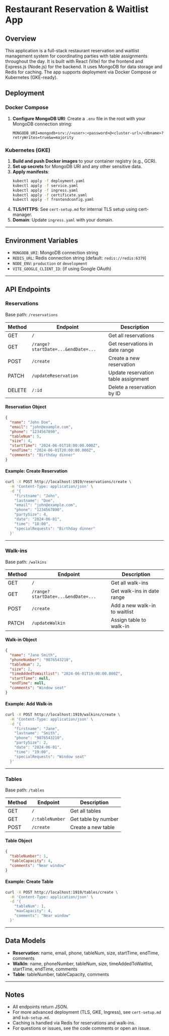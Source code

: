 # Restaurant Reservation & Waitlist App

## Overview
This application is a full-stack restaurant reservation and waitlist management system for coordinating parties with table assignments throughout the day. It is built with React (Vite) for the frontend and Express.js (Node.js) for the backend. It uses MongoDB for data storage and Redis for caching. The app supports deployment via Docker Compose or Kubernetes (GKE-ready).

## Deployment

### Docker Compose
1. **Configure MongoDB URI**: Create a `.env` file in the root with your MongoDB connection string:
   ```env
   MONGODB_URI=mongodb+srv://<user>:<password>@<cluster-url>/<dbname>?retryWrites=true&w=majority
   ```


### Kubernetes (GKE)
1. **Build and push Docker images** to your container registry (e.g., GCR).
2. **Set up secrets** for MongoDB URI and any other sensitive data.
3. **Apply manifests**:
   ```bash
   kubectl apply -f deployment.yaml
   kubectl apply -f service.yaml
   kubectl apply -f ingress.yaml
   kubectl apply -f certificate.yaml
   kubectl apply -f frontendconfig.yaml
   ```
4. **TLS/HTTPS**: See `cert-setup.md` for internal TLS setup using cert-manager.
5. **Domain**: Update `ingress.yaml` with your domain.

---

## Environment Variables
- `MONGODB_URI`: MongoDB connection string
- `REDIS_URL`: Redis connection string (default: `redis://redis:6379`)
- `NODE_ENV`: `production` or `development`
- `VITE_GOOGLE_CLIENT_ID`: (if using Google OAuth)

---

## API Endpoints

### Reservations
Base path: `/reservations`

| Method | Endpoint                | Description                        |
|--------|-------------------------|------------------------------------|
| GET    | `/`                     | Get all reservations               |
| GET    | `/range?startDate=...&endDate=...` | Get reservations in date range |
| POST   | `/create`               | Create a new reservation           |
| PATCH  | `/updateReservation`    | Update reservation table assignment|
| DELETE | `/:id`                  | Delete a reservation by ID         |

#### Reservation Object
```json
{
  "name": "John Doe",
  "email": "john@example.com",
  "phone": "1234567890",
  "tableNum": 5,
  "size": 4,
  "startTime": "2024-06-01T18:00:00.000Z",
  "endTime": "2024-06-01T20:00:00.000Z",
  "comments": "Birthday dinner"
}
```

#### Example: Create Reservation
```bash
curl -X POST http://localhost:1919/reservations/create \
  -H 'Content-Type: application/json' \
  -d '{
    "firstname": "John",
    "lastname": "Doe",
    "email": "john@example.com",
    "phone": "1234567890",
    "partySize": 4,
    "date": "2024-06-01",
    "time": "18:00",
    "specialRequests": "Birthday dinner"
  }'
```

---

### Walk-ins
Base path: `/walkins`

| Method | Endpoint                | Description                        |
|--------|-------------------------|------------------------------------|
| GET    | `/`                     | Get all walk-ins                   |
| GET    | `/range?startDate=...&endDate=...` | Get walk-ins in date range   |
| POST   | `/create`               | Add a new walk-in to waitlist      |
| PATCH  | `/updateWalkin`         | Assign table to walk-in            |

#### Walk-in Object
```json
{
  "name": "Jane Smith",
  "phoneNumber": "9876543210",
  "tableNum": 2,
  "size": 2,
  "timeAddedToWaitlist": "2024-06-01T19:00:00.000Z",
  "startTime": null,
  "endTime": null,
  "comments": "Window seat"
}
```

#### Example: Add Walk-in
```bash
curl -X POST http://localhost:1919/walkins/create \
  -H 'Content-Type: application/json' \
  -d '{
    "firstname": "Jane",
    "lastname": "Smith",
    "phone": "9876543210",
    "partySize": 2,
    "date": "2024-06-01",
    "time": "19:00",
    "specialRequests": "Window seat"
  }'
```

---

### Tables
Base path: `/tables`

| Method | Endpoint         | Description                |
|--------|------------------|----------------------------|
| GET    | `/`              | Get all tables             |
| GET    | `/:tableNumber`  | Get table by number        |
| POST   | `/create`        | Create a new table         |

#### Table Object
```json
{
  "tableNumber": 1,
  "tableCapacity": 4,
  "comments": "Near window"
}
```

#### Example: Create Table
```bash
curl -X POST http://localhost:1919/tables/create \
  -H 'Content-Type: application/json' \
  -d '{
    "tableNum": 1,
    "maxCapacity": 4,
    "comments": "Near window"
  }'
```

---

## Data Models
- **Reservation**: name, email, phone, tableNum, size, startTime, endTime, comments
- **WalkIn**: name, phoneNumber, tableNum, size, timeAddedToWaitlist, startTime, endTime, comments
- **Table**: tableNumber, tableCapacity, comments

---

## Notes
- All endpoints return JSON.
- For more advanced deployment (TLS, GKE, Ingress), see `cert-setup.md` and `kub-setup.md`.
- Caching is handled via Redis for reservations and walk-ins.
- For questions or issues, see the code comments or open an issue.
